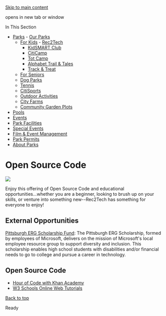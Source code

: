 [Skip to main content](https://www.pittsburghpa.gov/Recreation-Events/Parks/For-Kids/Rec2Tech/Open-Source-Code#main-content)

opens in new tab or window

In This Section

- [Parks](https://www.pittsburghpa.gov/Recreation-Events/Parks)  - [Our Parks](https://www.pittsburghpa.gov/Recreation-Events/Parks/Our-Parks)
  - [For Kids](https://www.pittsburghpa.gov/Recreation-Events/Parks/For-Kids)    - [Rec2Tech](https://www.pittsburghpa.gov/Recreation-Events/Parks/For-Kids/Rec2Tech)
    - [KidSMART Club](https://www.pittsburghpa.gov/Recreation-Events/Parks/For-Kids/KidSMART-Club)
    - [CitiCamp](https://www.pittsburghpa.gov/Recreation-Events/Parks/For-Kids/CitiCamp)
    - [Tot Camp](https://www.pittsburghpa.gov/Recreation-Events/Parks/For-Kids/Tot-Camp)
    - [Alphabet Trail & Tales](https://www.pittsburghpa.gov/Recreation-Events/Parks/For-Kids/Alphabet-Trail-Tales)
    - [Track & Treat](https://www.pittsburghpa.gov/Recreation-Events/Parks/For-Kids/Track-Treat)
  - [For Seniors](https://www.pittsburghpa.gov/Recreation-Events/Parks/For-Seniors)
  - [Dog Parks](https://www.pittsburghpa.gov/Recreation-Events/Parks/Dog-Parks)
  - [Tennis](https://www.pittsburghpa.gov/Recreation-Events/Parks/Tennis)
  - [CitiSports](https://www.pittsburghpa.gov/Recreation-Events/Parks/CitiSports)
  - [Outdoor Activities](https://www.pittsburghpa.gov/Recreation-Events/Parks/Outdoor-Activities)
  - [City Farms](https://www.pittsburghpa.gov/Recreation-Events/Parks/City-Farms)
  - [Community Garden Plots](https://www.pittsburghpa.gov/Recreation-Events/Parks/Community-Garden-Plots)
- [Pools](https://www.pittsburghpa.gov/Recreation-Events/Pools)
- [Events](https://www.pittsburghpa.gov/Recreation-Events/Events)
- [Park Facilities](https://www.pittsburghpa.gov/Recreation-Events/Park-Facilities)
- [Special Events](https://www.pittsburghpa.gov/Recreation-Events/Special-Events)
- [Film & Event Management](https://www.pittsburghpa.gov/Recreation-Events/Film-Event-Management)
- [Park Permits](https://www.pittsburghpa.gov/Recreation-Events/Park-Permits)
- [About Parks](https://www.pittsburghpa.gov/Recreation-Events/About-Parks)

# Open Source Code

![](https://www.pittsburghpa.gov/files/assets/city/v/1/parks/images/parks/13044_r2twebbanner.jpg)

Enjoy this offering of Open Source Code and educational opportunities...whether you are a beginner, looking to brush up on your skills, or venture into something new--Rec2Tech has something for everyone to enjoy!

## External Opportunities

[Pittsburgh ERG Scholarship Fund](https://pittsburghfoundation.org/scholarship/10842): The Pittsburgh ERG Scholarship, formed by employees of Microsoft, delivers on the mission of Microsoft's local employee resource group to support diversity and inclusion. This scholarship enables high school students with disabilities and/or financial needs to go to college and pursue a career in technology.

## Open Source Code

- [Hour of Code with Khan Academy](https://www.khanacademy.org/hourofcode)
- [W3 Schools Online Web Tutorials](https://www.w3schools.com/)

[Back to top](https://www.pittsburghpa.gov/Recreation-Events/Parks/For-Kids/Rec2Tech/Open-Source-Code#body-top)

Ready
